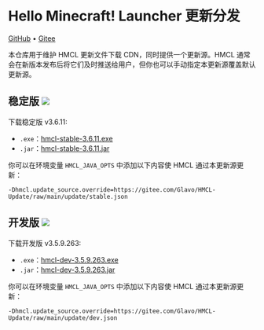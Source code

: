 # Hello Minecraft! Launcher 更新分发

[GitHub](https://github.com/HMCL-dev/HMCL-Update) • [Gitee](https://gitee.com/Glavo/HMCL-Update)

本仓库用于维护 HMCL 更新文件下载 CDN，同时提供一个更新源。HMCL 通常会在新版本发布后将它们及时推送给用户，但你也可以手动指定本更新源覆盖默认更新源。


## 稳定版 [![](https://img.shields.io/maven-central/v/org.glavo.hmcl/hmcl-stable?label=稳定版)](https://search.maven.org/artifact/org.glavo.hmcl/hmcl-stable/3.6.11/pom)

下载稳定版 v3.6.11:

* `.exe`：[hmcl-stable-3.6.11.exe](https://mirrors.cloud.tencent.com/nexus/repository/maven-public/org/glavo/hmcl/hmcl-stable/3.6.11/hmcl-stable-3.6.11.exe)
* `.jar`：[hmcl-stable-3.6.11.jar](https://mirrors.cloud.tencent.com/nexus/repository/maven-public/org/glavo/hmcl/hmcl-stable/3.6.11/hmcl-stable-3.6.11.jar)

你可以在环境变量 `HMCL_JAVA_OPTS` 中添加以下内容使 HMCL 通过本更新源更新：

```
-Dhmcl.update_source.override=https://gitee.com/Glavo/HMCL-Update/raw/main/update/stable.json
```

## 开发版 [![](https://img.shields.io/maven-central/v/org.glavo.hmcl/hmcl-dev?label=开发版)](https://search.maven.org/artifact/org.glavo.hmcl/hmcl-dev/3.5.9.263/pom)

下载开发版 v3.5.9.263:

* `.exe`：[hmcl-dev-3.5.9.263.exe](https://mirrors.cloud.tencent.com/nexus/repository/maven-public/org/glavo/hmcl/hmcl-dev/3.5.9.263/hmcl-dev-3.5.9.263.exe)
* `.jar`：[hmcl-dev-3.5.9.263.jar](https://mirrors.cloud.tencent.com/nexus/repository/maven-public/org/glavo/hmcl/hmcl-dev/3.5.9.263/hmcl-dev-3.5.9.263.jar)

你可以在环境变量 `HMCL_JAVA_OPTS` 中添加以下内容使 HMCL 通过本更新源更新：

```
-Dhmcl.update_source.override=https://gitee.com/Glavo/HMCL-Update/raw/main/update/dev.json
```

